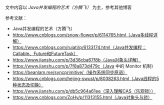 文中内容以 _Java并发编程的艺术（方腾飞）_ 为主，参考其他博客

参考文献：
* Java并发编程的艺术（方腾飞）
* https://www.cnblogs.com/snow-flower/p/6114765.html（Java多线程详解）
* https://www.cnblogs.com/ruiati/p/6133174.html（Java并发编程：Callable、Future和FutureTask）
* https://www.jianshu.com/p/3d38cba67f8b（Java对象头详解）
* https://www.jianshu.com/p/7f8a873d479c（Java 中的 Monitor 机制）
* https://beanlam.me/syncprimitive/（操作系统同步原语）
* https://www.cnblogs.com/hejing-swust/p/8038263.html（Java线程的5种状态及切换）
* https://www.jianshu.com/p/db5c964a61ee（深入理解CAS（乐观锁））
* https://www.cnblogs.com/ZoHy/p/11313155.html（Java对象头与锁）